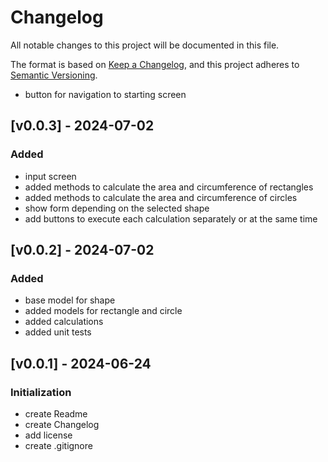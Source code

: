 # Changelog

All notable changes to this project will be documented in this file.

The format is based on [Keep a Changelog](https://keepachangelog.com/en/1.1.0/),
and this project adheres to [Semantic Versioning](https://semver.org/spec/v2.0.0.html).
- button for navigation to starting screen
    
## [v0.0.3] - 2024-07-02

### Added

- input screen
- added methods to calculate the area and circumference of rectangles
- added methods to calculate the area and circumference of circles
- show form depending on the selected shape
- add buttons to execute each calculation separately or at the same time

## [v0.0.2] - 2024-07-02

### Added

- base model for shape
- added models for rectangle and circle
- added calculations
- added unit tests

## [v0.0.1] - 2024-06-24

### Initialization

- create Readme
- create Changelog
- add license
- create .gitignore
